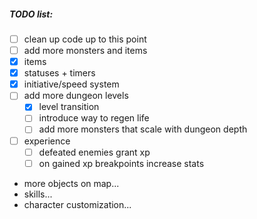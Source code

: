 ##### TODO list:
- [ ] clean up code up to this point
- [ ] add more monsters and items
- [x] items
- [x] statuses + timers
- [x] initiative/speed system
- [ ] add more dungeon levels
  - [x] level transition
  - [ ] introduce way to regen life
  - [ ] add more monsters that scale with dungeon depth
- [ ] experience
  - [ ] defeated enemies grant xp
  - [ ] on gained xp breakpoints increase stats
- more objects on map...
- skills...
- character customization...
